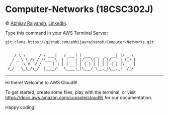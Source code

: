 # Computer-Networks (18CSC302J)

© [Abhijay Rajvansh](http://github.com/abhijayrajvansh), [LinkedIn](https://www.linkedin.com/in/abhijayrajvansh).

Type this command in your AWS Terminal Server:

```
git clone https://github.com/abhijayrajvansh/Computer-Networks.git
```


         ___        ______     ____ _                 _  ___  
        / \ \      / / ___|   / ___| | ___  _   _  __| |/ _ \ 
       / _ \ \ /\ / /\___ \  | |   | |/ _ \| | | |/ _` | (_) |
      / ___ \ V  V /  ___) | | |___| | (_) | |_| | (_| |\__, |
     /_/   \_\_/\_/  |____/   \____|_|\___/ \__,_|\__,_|  /_/ 
 ----------------------------------------------------------------- 


Hi there! Welcome to AWS Cloud9!

To get started, create some files, play with the terminal,
or visit https://docs.aws.amazon.com/console/cloud9/ for our documentation.

Happy coding!
